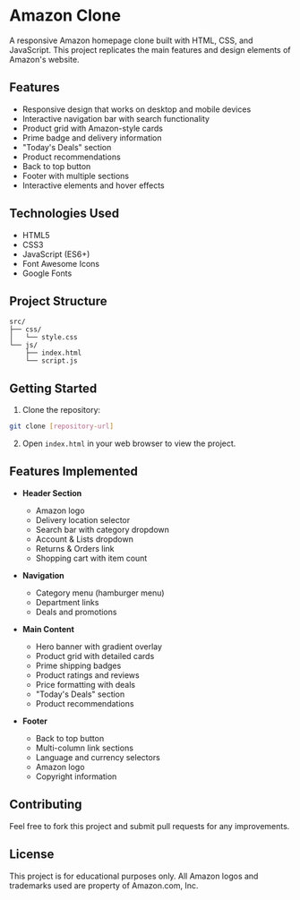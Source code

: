 # Amazon Clone

A responsive Amazon homepage clone built with HTML, CSS, and JavaScript. This project replicates the main features and design elements of Amazon's website.

## Features

- Responsive design that works on desktop and mobile devices
- Interactive navigation bar with search functionality
- Product grid with Amazon-style cards
- Prime badge and delivery information
- "Today's Deals" section
- Product recommendations
- Back to top button
- Footer with multiple sections
- Interactive elements and hover effects

## Technologies Used

- HTML5
- CSS3
- JavaScript (ES6+)
- Font Awesome Icons
- Google Fonts

## Project Structure

```
src/
├── css/
│   └── style.css
└── js/
    ├── index.html
    └── script.js
```

## Getting Started

1. Clone the repository:
```bash
git clone [repository-url]
```

2. Open `index.html` in your web browser to view the project.

## Features Implemented

- **Header Section**
  - Amazon logo
  - Delivery location selector
  - Search bar with category dropdown
  - Account & Lists dropdown
  - Returns & Orders link
  - Shopping cart with item count

- **Navigation**
  - Category menu (hamburger menu)
  - Department links
  - Deals and promotions

- **Main Content**
  - Hero banner with gradient overlay
  - Product grid with detailed cards
  - Prime shipping badges
  - Product ratings and reviews
  - Price formatting with deals
  - "Today's Deals" section
  - Product recommendations

- **Footer**
  - Back to top button
  - Multi-column link sections
  - Language and currency selectors
  - Amazon logo
  - Copyright information

## Contributing

Feel free to fork this project and submit pull requests for any improvements.

## License

This project is for educational purposes only. All Amazon logos and trademarks used are property of Amazon.com, Inc.